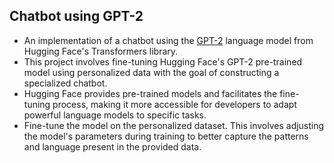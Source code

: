 ## Chatbot using GPT-2

- An implementation of a chatbot using the [GPT-2](https://huggingface.co/gpt2) language model from Hugging Face's Transformers library.
- This project involves fine-tuning Hugging Face's GPT-2 pre-trained model using personalized data with the goal of constructing a specialized chatbot.
- Hugging Face provides pre-trained models and facilitates the fine-tuning process, making it more accessible for developers to adapt powerful language models to specific tasks.
- Fine-tune the model on the personalized dataset. This involves adjusting the model's parameters during training to better capture the patterns and language present in the provided data.
